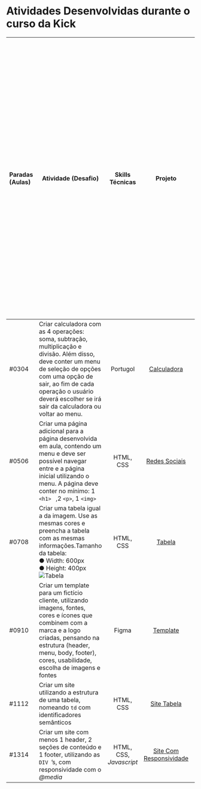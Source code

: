 # Atividades Desenvolvidas durante o curso da Kick

| Paradas (Aulas) | Atividade (Desafio)|  Skills Técnicas| Projeto |ㅤㅤㅤㅤㅤㅤㅤㅤㅤㅤㅤㅤㅤㅤㅤㅤㅤㅤㅤㅤㅤㅤㅤㅤㅤㅤㅤㅤㅤㅤㅤ|
| :----------- | --- | :-------------: | :-------------: | :-----------: | 
| #0304  | Criar calculadora com as 4 operações: soma, subtração, multiplicação e divisão. Além disso, deve conter um menu de seleção de opções com uma opção de sair, ao fim de cada operação o usuário deverá escolher se irá sair da calculadora ou voltar ao menu.  | Portugol  | [Calculadora](https://github.com/milkshakedeamora/Kick-Turma-L/tree/main/Desafios/Desafio%20Parada0304%20-%20Calculadora(Portugol))| ★ ★ ★ ★ ★|
| #0506  | Criar uma página adicional para a página desenvolvida em aula, contendo um menu e deve ser possível navegar entre e a página inicial utilizando o menu. A página deve conter no mínimo:  1 `<h1> ` ,2 `<p>`, 1 `<img> ` |HTML, CSS  |  [Redes Sociais](https://github.com/milkshakedeamora/Kick-Turma-L/tree/main/Desafios/Desafio%20Para0506%20-/Desafio)| ★ ★ ★ ★ ★| 
| #0708 | Criar uma tabela igual a da imagem. Use as mesmas cores e preencha a tabela com as mesmas informações.Tamanho da tabela: <br>● Width: 600px <br>● Height: 400px <br> ![Tabela](https://i.ibb.co/XJn8pTW/img-table.png)   |HTML, CSS  | [Tabela](https://github.com/milkshakedeamora/Kick-Turma-L/tree/main/Desafios/Desafio%20Parada0708-%20Tabela)| ★ ★ ★ ★ ★|
| #0910  | Criar um template para um fictício cliente, utilizando imagens, fontes, cores e ícones que combinem com a marca e a logo criadas, pensando na estrutura (header, menu, body, footer), cores, usabilidade, escolha de imagens e  fontes |Figma |  [Template](https://github.com/milkshakedeamora/Kick-Turma-L/tree/main/Desafios/Desafio%20Parada0910)| ★ ★ ★ ★ ★| 
| #1112 | Criar um site utilizando a estrutura de uma tabela, nomeando ` td ` com identificadores semânticos  |HTML, CSS  | [Site Tabela](https://github.com/milkshakedeamora/Kick-Turma-L/tree/main/Desafios/Desafio%20Parada1112-%20Tabela%20Semantica)| ★ ★ ★ ★ ★|
| #1314  | Criar um site com menos 1 header, 2 seções de conteúdo e 1 footer, utilizando as `DIV `’s, com responsividade com o _@media_  |HTML, CSS, _Javascript_ |  [Site Com Responsividade](https://github.com/milkshakedeamora/Kick-Turma-L/tree/main/Desafios/Desafio%20Parada1314-%20Divs%20e%20Media)| ★ ★ ★ ★ ★| 
